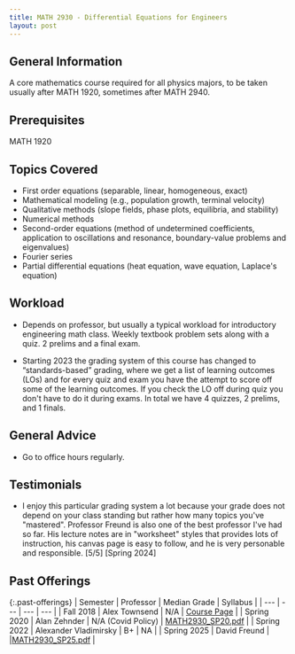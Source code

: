 ```yaml
---
title: MATH 2930 - Differential Equations for Engineers
layout: post
---
```


<link rel="stylesheet" href="/main.css">

## General Information

A core mathematics course required for all physics majors, to be taken usually after MATH 1920, sometimes after MATH 2940.

## Prerequisites

MATH 1920

## Topics Covered

  - First order equations (separable, linear, homogeneous, exact)
  - Mathematical modeling (e.g., population growth, terminal velocity)
  - Qualitative methods (slope fields, phase plots, equilibria, and stability)
  - Numerical methods
  - Second-order equations (method of undetermined coefficients, application to oscillations and resonance, boundary-value problems and eigenvalues)
  - Fourier series
  - Partial differential equations (heat equation, wave equation, Laplace's equation)

## Workload
  - Depends on professor, but usually a typical workload for introductory engineering math class. Weekly textbook problem sets along with a quiz. 2 prelims and a final exam.

  - Starting 2023 the grading system of this course has changed to “standards-based” grading, where we get a list of learning outcomes (LOs) and for every quiz and exam you have the attempt to score off some of the learning outcomes. If you check the LO off during quiz you don't have to do it during exams. In total we have 4 quizzes, 2 prelims, and 1 finals. 
    
## General Advice
  - Go to office hours regularly. 

## Testimonials
  - I enjoy this particular grading system a lot because your grade does not depend on your class standing but rather how many topics you've "mastered". Professor Freund is also one of the best professor I've had so far. His lecture notes are in "worksheet" styles that provides lots of instruction, his canvas page is easy to follow, and he is very personable and responsible. [5/5] [Spring 2024]
    



## Past Offerings

{:.past-offerings}
| Semester | Professor | Median Grade | Syllabus |
| --- | --- | --- | --- |
| Fall 2018 | Alex Townsend | N/A | [Course Page](https://pi.math.cornell.edu/~aniepla/FA18Math2930.html) |
| Spring 2020 | Alan Zehnder | N/A (Covid Policy) | <a href="/syllabi/MATH2930_SP20.pdf">MATH2930_SP20.pdf</a> |
| Spring 2022 | Alexander Vladimirsky | B+ | NA |
| Spring 2025 | David Freund |  |<a href="MATH2930_SP25.pdf">MATH2930_SP25.pdf</a> |
